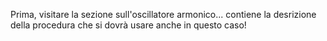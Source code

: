 Prima, visitare la sezione sull'oscillatore armonico... contiene la desrizione della procedura
che si dovrà usare anche in questo caso!
